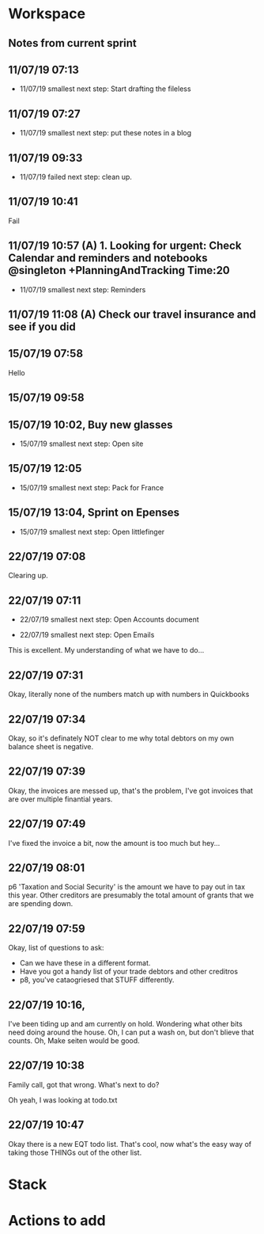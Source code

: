 # Workspace 
##  Notes from current sprint 


## 11/07/19 07:13
- 11/07/19 smallest next step:  Start drafting the fileless 

## 11/07/19 07:27 
- 11/07/19 smallest next step:  put these notes in a blog 


## 11/07/19 09:33 
- 11/07/19 failed next step:  clean up.


## 11/07/19 10:41 
Fail

## 11/07/19 10:57 (A) 1. Looking for urgent: Check Calendar and reminders and notebooks  @singleton +PlanningAndTracking Time:20
- 11/07/19 smallest next step:  Reminders 

## 11/07/19 11:08 (A) Check our travel insurance and see if you did  



## 15/07/19 07:58 
Hello 

## 15/07/19 09:58 


## 15/07/19 10:02, Buy new glasses 
- 15/07/19 smallest next step:  Open site 


## 15/07/19 12:05 
- 15/07/19 smallest next step:  Pack for France 



## 15/07/19 13:04, Sprint on Epenses 
- 15/07/19 smallest next step:  Open littlefinger 

## 22/07/19 07:08 
Clearing up. 


## 22/07/19 07:11 
- 22/07/19 smallest next step:  Open Accounts document 

- 22/07/19 smallest next step:  Open Emails 




This is excellent. My understanding of what we have to do...  

## 22/07/19 07:31 
Okay, literally none of the numbers match up with numbers in Quickbooks 

## 22/07/19 07:34 
Okay, so it's definately NOT clear to me why total debtors on my own balance sheet is negative. 

## 22/07/19 07:39 
Okay, the invoices are messed up, that's the problem, I've got invoices that are over multiple finantial years. 

## 22/07/19 07:49 
I've fixed the invoice a bit, now the amount is too much but hey... 

## 22/07/19 08:01 
p6 'Taxation and Social Security' is the amount we have to pay out in tax this year. 
Other creditors are presumably the total amount of grants that we are spending down. 


## 22/07/19 07:59 
Okay, list of questions to ask: 

* Can we have these in a different format. 
* Have you got a handy list of your trade debtors and other creditros 
* p8, you've cataogriesed that STUFF differently. 


## 22/07/19 10:16, 

I've been tiding up and am currently on hold.  Wondering what other bits need doing around the house. Oh, I can put a wash on, but don't blieve that counts.  Oh, Make seiten would be good.  


## 22/07/19 10:38 
Family call, got that wrong. What's next to do?   

Oh yeah, I was looking at todo.txt 

## 22/07/19 10:47 
Okay there is a new EQT todo list. That's cool, now what's the easy way of taking those THINGs out of the other list.  

 




# Stack




# Actions to add 







